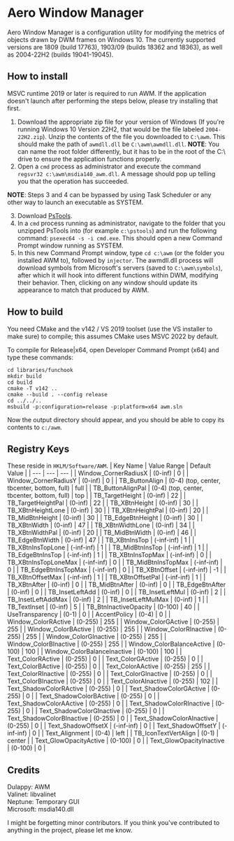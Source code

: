 # Aero Window Manager

Aero Window Manager is a configuration utility for modifying the metrics of
objects drawn by DWM frames on Windows 10. The currently supported versions are
1809 (build 17763), 1903/09 (builds 18362 and 18363), as well as 2004-22H2
(builds 19041-19045).

## How to install

MSVC runtime 2019 or later is required to run AWM. If the application doesn't
launch after performing the steps below, please try installing that first.

1. Download the appropriate zip file for your version of Windows (If you're
   running Windows 10 Version 22H2, that would be the file labeled
   `2004-22H2.zip`). Unzip the contents of the file you downloaded to `C:\awm`.
   This should make the path of `awmdll.dll` be `C:\awm\awmdll.dll`. **NOTE**:
   You can name the root folder differently, but it has to be in the root of
   the C:\ drive to ensure the application functions properly.
2. Open a `cmd` process as administrator and execute the command `regsvr32
   c:\awm\msdia140_awm.dll`. A message should pop up telling you that the
   operation has succeeded.

**NOTE**: Steps 3 and 4 can be bypassed by using Task Scheduler or any other
way to launch an executable as SYSTEM.

3. Download
   [PsTools](https://learn.microsoft.com/en-us/sysinternals/downloads/pstools).
4. In a `cmd` process running as administrator, navigate to the folder that you
   unzipped PsTools into (for example `c:\pstools`) and run the following
   command: `psexec64 -s -i cmd.exe`. This should open a new Command Prompt
   window running as SYSTEM.
5. In this new Command Prompt window, type `cd c:\awm` (or the folder you
   installed AWM to), followed by `injector`. The awmdll.dll process will
   download symbols from Microsoft's servers (saved to `C:\awm\symbols`), after
   which it will hook into different functions within DWM, modifying their
   behavior. Then, clicking on any window should update its appearance to match
   that produced by AWM.

## How to build

You need CMake and the v142 / VS 2019 toolset (use the VS installer to make
sure) to compile; this assumes CMake uses MSVC 2022 by default.

To compile for Release|x64, open Developer Command Prompt (x64) and type these
commands:

```batch
cd libraries/funchook
mkdir build
cd build
cmake -T v142 ..
cmake --build . --config release
cd ../../..
msbuild -p:configuration=release -p:platform=x64 awm.sln
```

Now the output directory should appear, and you should be able to copy its
contents to `c:/awm`.

## Registry Keys

These reside in `HKLM/Software/AWM`.
| Key Name | Value Range | Default Value |
| --- | --- | --- |
| Window_CornerRadiusX | (0-inf) | 0 |
| Window_CornerRadiusY | (0-inf) | 0 |
| TB_ButtonAlign | (0-4) (top, center, tbcenter, bottom, full) | full |
| TB_ButtonAlignPal | (0-4) (top, center, tbcenter, bottom, full) | top |
| TB_TargetHeight | (0-inf) | 22 |
| TB_TargetHeightPal | (0-inf) | 22 |
| TB_XBtnHeight | (0-inf) | 30 |
| TB_XBtnHeightLone | (0-inf) | 30 |
| TB_XBtnHeightPal | (0-inf) | 20 |
| TB_MidBtnHeight | (0-inf) | 30 |
| TB_EdgeBtnHeight | (0-inf) | 30 |
| TB_XBtnWidth | (0-inf) | 47 |
| TB_XBtnWidthLone | (0-inf) | 34 |
| TB_XBtnWidthPal | (0-inf) | 20 |
| TB_MidBtnWidth | (0-inf) | 46 |
| TB_EdgeBtnWidth | (0-inf) | 47 |
| TB_XBtnInsTop | (-inf-inf) | 1 |
| TB_XBtnInsTopLone | (-inf-inf) | 1 |
| TB_MidBtnInsTop | (-inf-inf) | 1 |
| TB_EdgeBtnInsTop | (-inf-inf) | 1 |
| TB_XBtnInsTopMax | (-inf-inf) | 0 |
| TB_XBtnInsTopLoneMax | (-inf-inf) | 0 |
| TB_MidBtnInsTopMax | (-inf-inf) | 0 |
| TB_EdgeBtnInsTopMax | (-inf-inf) | 0 |
| TB_XBtnOffset | (-inf-inf) | -1 |
| TB_XBtnOffsetMax | (-inf-inf) | 1 |
| TB_XBtnOffsetPal | (-inf-inf) | 1 |
| TB_XBtnAfter | (0-inf) | 0 |
| TB_MidBtnAfter | (0-inf) | 0 |
| TB_EdgeBtnAfter | (0-inf) | 0 |
| TB_InsetLeftAdd | (0-inf) | 0 |
| TB_InsetLeftMul | (0-inf) | 2 |
| TB_InsetLeftAddMax | (0-inf) | 2 |
| TB_InsetLeftMulMax | (0-inf) | 1 |
| TB_TextInset | (0-inf) | 5 |
| TB_BtnInactiveOpacity | (0-100) | 40 |
| UseTransparency | (0-1) | 0 |
| AccentPolicy | (0-4) | 0 |
| Window_ColorRActive | (0-255) | 255 |
| Window_ColorGActive | (0-255) | 255 |
| Window_ColorBActive | (0-255) | 255 |
| Window_ColorRInactive | (0-255) | 255 |
| Window_ColorGInactive | (0-255) | 255 |
| Window_ColorBInactive | (0-255) | 255 |
| Window_ColorBalanceActive | (0-100) | 100 |
| Window_ColorBalanceInactive | (0-100) | 100 |
| Text_ColorRActive | (0-255) | 0 |
| Text_ColorGActive | (0-255) | 0 |
| Text_ColorBActive | (0-255) | 0 |
| Text_ColorAActive | (0-255) | 255 |
| Text_ColorRInactive | (0-255) | 0 |
| Text_ColorGInactive | (0-255) | 0 |
| Text_ColorBInactive | (0-255) | 0 |
| Text_ColorAInactive | (0-255) | 102 |
| Text_ShadowColorRActive | (0-255) | 0 |
| Text_ShadowColorGActive | (0-255) | 0 |
| Text_ShadowColorBActive | (0-255) | 0 |
| Text_ShadowColorAActive | (0-255) | 0 |
| Text_ShadowColorRInactive | (0-255) | 0 |
| Text_ShadowColorGInactive | (0-255) | 0 |
| Text_ShadowColorBInactive | (0-255) | 0 |
| Text_ShadowColorAInactive | (0-255) | 0 |
| Text_ShadowOffsetX | (-inf-inf) | 0 |
| Text_ShadowOffsetY | (-inf-inf) | 0 |
| Text_Alignment | (0-4) | left |
| TB_IconTextVertAlign | (0-1) | center |
| Text_GlowOpacityActive | (0-100) | 0 |
| Text_GlowOpacityInactive | (0-100) | 0 |

## Credits
Dulappy: AWM\
Valinet: libvalinet\
Neptune: Temporary GUI\
Microsoft: msdia140.dll

I might be forgetting minor contributors. If you think you've contributed to
anything in the project, please let me know.
